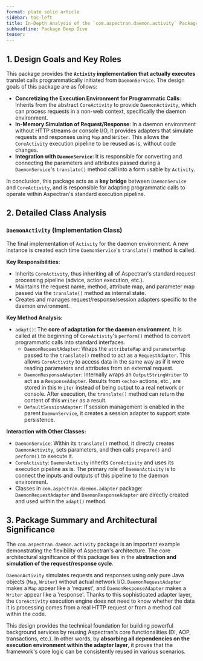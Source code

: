 ```yaml
---
format: plate solid article
sidebar: toc-left
title: In-Depth Analysis of the `com.aspectran.daemon.activity` Package
subheadline: Package Deep Dive
teaser:
---
```


## 1. Design Goals and Key Roles

This package provides the **`Activity` implementation that actually executes** translet calls programmatically initiated from `DaemonService`. The design goals of this package are as follows:

-   **Concretizing the Execution Environment for Programmatic Calls**: Inherits from the abstract `CoreActivity` to provide `DaemonActivity`, which can process requests in a non-web context, specifically the daemon environment.
-   **In-Memory Simulation of Request/Response**: In a daemon environment without HTTP streams or console I/O, it provides adapters that simulate requests and responses using `Map` and `Writer`. This allows the `CoreActivity` execution pipeline to be reused as is, without code changes.
-   **Integration with `DaemonService`**: It is responsible for converting and connecting the parameters and attributes passed during a `DaemonService`'s `translate()` method call into a form usable by `Activity`.

In conclusion, this package acts as a **key bridge** between `DaemonService` and `CoreActivity`, and is responsible for adapting programmatic calls to operate within Aspectran's standard execution pipeline.

## 2. Detailed Class Analysis

### `DaemonActivity` (Implementation Class)

The final implementation of `Activity` for the daemon environment. A new instance is created each time `DaemonService`'s `translate()` method is called.

**Key Responsibilities:**
-   Inherits `CoreActivity`, thus inheriting all of Aspectran's standard request processing pipeline (advice, action execution, etc.).
-   Maintains the request name, method, attribute map, and parameter map passed via the `translate()` method as internal state.
-   Creates and manages request/response/session adapters specific to the daemon environment.

**Key Method Analysis:**
-   `adapt()`: The **core of adaptation for the daemon environment**. It is called at the beginning of `CoreActivity`'s `perform()` method to convert programmatic calls into standard interfaces.
    -   `DaemonRequestAdapter`: Wraps the `attributeMap` and `parameterMap` passed to the `translate()` method to act as a `RequestAdapter`. This allows `CoreActivity` to access data in the same way as if it were reading parameters and attributes from an external request.
    -   `DaemonResponseAdapter`: Internally wraps an `OutputStringWriter` to act as a `ResponseAdapter`. Results from `<echo>` actions, etc., are stored in this `Writer` instead of being output to a real network or console. After execution, the `translate()` method can return the content of this `Writer` as a result.
    -   `DefaultSessionAdapter`: If session management is enabled in the parent `DaemonService`, it creates a session adapter to support state persistence.

**Interaction with Other Classes:**
-   `DaemonService`: Within its `translate()` method, it directly creates `DaemonActivity`, sets parameters, and then calls `prepare()` and `perform()` to execute it.
-   `CoreActivity`: `DaemonActivity` inherits `CoreActivity` and uses its execution pipeline as is. The primary role of `DaemonActivity` is to connect the inputs and outputs of this pipeline to the daemon environment.
-   Classes in `com.aspectran.daemon.adapter` package: `DaemonRequestAdapter` and `DaemonResponseAdapter` are directly created and used within the `adapt()` method.

## 3. Package Summary and Architectural Significance

The `com.aspectran.daemon.activity` package is an important example demonstrating the flexibility of Aspectran's architecture. The core architectural significance of this package lies in the **abstraction and simulation of the request/response cycle**.

`DaemonActivity` simulates requests and responses using only pure Java objects (`Map`, `Writer`) without actual network I/O. `DaemonRequestAdapter` makes a `Map` appear like a 'request', and `DaemonResponseAdapter` makes a `Writer` appear like a 'response'. Thanks to this sophisticated adapter layer, the `CoreActivity` execution engine does not need to know whether the data it is processing comes from a real HTTP request or from a method call within the code.

This design provides the technical foundation for building powerful background services by reusing Aspectran's core functionalities (DI, AOP, transactions, etc.). In other words, by **absorbing all dependencies on the execution environment within the adapter layer**, it proves that the framework's core logic can be consistently reused in various scenarios.
